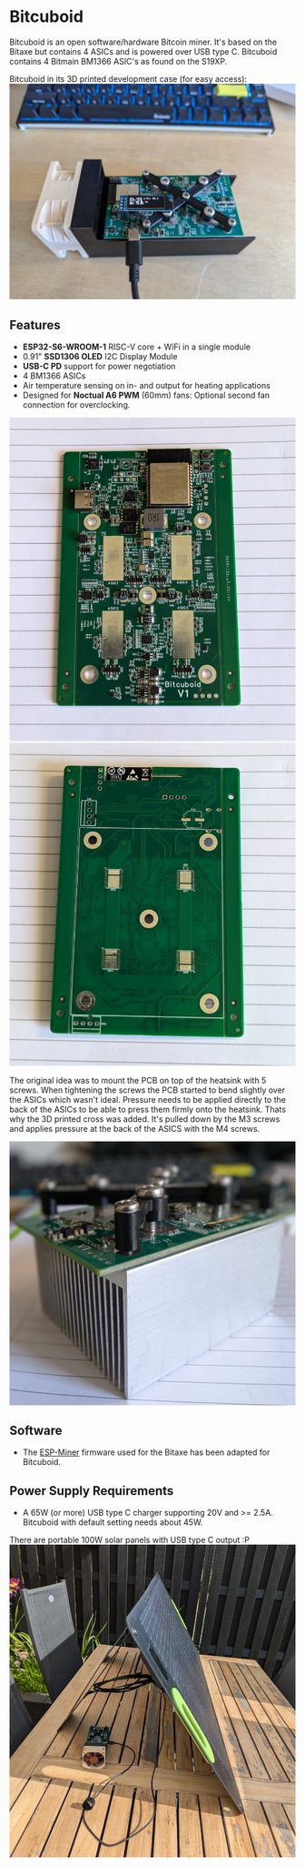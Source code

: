 # Bitcuboid
Bitcuboid is an open software/hardware Bitcoin miner. It's based on the Bitaxe but contains 4 ASICs and is powered over USB type C.
Bitcuboid contains 4 Bitmain BM1366 ASIC's as found on the S19XP.

Bitcuboid in its 3D printed development case (for easy access):
![bitcuboid devcase](doc/devcase_running.jpg)

## Features
- **ESP32-S6-WROOM-1** RISC-V core + WiFi in a single module
- 0.91" **SSD1306 OLED** I2C Display Module
- **USB-C PD** support for power negotiation
- 4 BM1366 ASICs
- Air temperature sensing on in- and output for heating applications
- Designed for **Noctual A6 PWM** (60mm) fans: Optional second fan connection for overclocking.

![pcb_v1_top](doc/pcb_v1_top.jpg)
![pcb_v1_bot](doc/pcb_v1_bot.jpg)


The original idea was to mount the PCB on top of the heatsink with 5 screws.
When tightening the screws the PCB started to bend slightly over the ASICs which
wasn't ideal. Pressure needs to be applied directly to the back of the ASICs
to be able to press them firmly onto the heatsink. Thats why the 3D printed cross
was added. It's pulled down by the M3 screws and applies pressure at the back of
the ASICS with the M4 screws.

![pcb_v1_cross](doc/pcb_v1_cross.jpg)

## Software
- The [ESP-Miner](https://github.com/rvdgracht/ESP-Miner) firmware used for the Bitaxe has been adapted for Bitcuboid.

## Power Supply Requirements
- A 65W (or more) USB type C charger supporting 20V and >= 2.5A. Bitcuboid with default setting needs about 45W.

There are portable 100W solar panels with USB type C output :P
![bitcuboid_solar](doc/bitcuboid_solar.jpg)